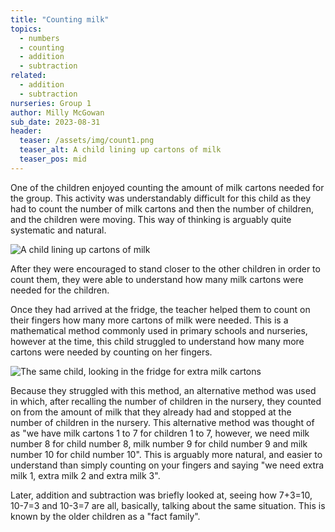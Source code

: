 ```yaml
---
title: "Counting milk"
topics: 
  - numbers
  - counting
  - addition
  - subtraction
related: 
  - addition
  - subtraction
nurseries: Group 1
author: Milly McGowan
sub_date: 2023-08-31
header:
  teaser: /assets/img/count1.png
  teaser_alt: A child lining up cartons of milk
  teaser_pos: mid
---
```


One of the children enjoyed counting the amount of milk cartons needed for the group. This activity was understandably difficult for this child as they had to count the number of milk cartons and then the number of children, and the children were moving. This way of thinking is arguably quite systematic and natural. 

![A child lining up cartons of milk]({{site.baseurl}}/assets/img/count1.png "Lining up milk cartons")

After they were encouraged to stand closer to the other children in order to count them, they were able to understand how many milk cartons were needed for the children.

Once they had arrived at the fridge, the teacher helped them to count on their fingers how many more cartons of milk were needed. This is a mathematical method commonly used in primary schools and nurseries, however at the time, this child struggled to understand how many more cartons were needed by counting on her fingers.

![The same child, looking in the fridge for extra milk cartons]({{site.baseurl}}/assets/img/count2.png "Looking in the fridge for more milk")

Because they struggled with this method, an alternative method was used in which, after recalling the number of children in the nursery, they counted on from the amount of milk that they already had and stopped at the number of children in the nursery. This alternative method was thought of as "we have milk cartons 1 to 7 for children 1 to 7, however, we need milk number 8 for child number 8, milk number 9 for child number 9 and milk number 10 for child number 10". This is arguably more natural, and easier to understand than simply counting on your fingers and saying "we need extra milk 1, extra milk 2 and extra milk 3".

Later, addition and subtraction was briefly looked at, seeing how 7+3=10, 10-7=3 and 10-3=7 are all, basically, talking about the same situation. This is known by the older children as a "fact family".




